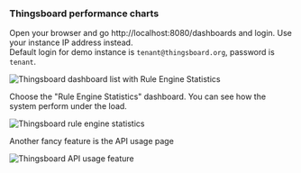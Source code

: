 ### Thingsboard performance charts

Open your browser and go http://localhost:8080/dashboards and login. Use your instance IP address instead.  
Default login for demo instance is `tenant@thingsboard.org`, password is `tenant`.

![Thingsboard dashboard list with Rule Engine Statistics](https://img.tbqa.cloud/reference/performance-aws-instances/method/chart-examples/performance_test_thingsboard_dashboard_list.png "Thingsboard dashboard list with Rule Engine Statistics")

Choose the "Rule Engine Statistics" dashboard. You can see how the system perform under the load.

![Thingsboard rule engine statistics](https://img.tbqa.cloud/reference/performance-aws-instances/method/chart-examples/performance_test_thingsboard_rule_engine_statistics_queue_stats.png "Thingsboard rule engine statistics")

Another fancy feature is the API usage page

![Thingsboard API usage feature](https://img.tbqa.cloud/reference/performance-aws-instances/method/chart-examples/performance_test_thingsboard_api_usage_feature.png "Thingsboard API usage feature")